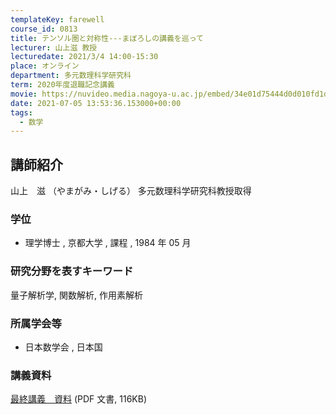 ```yaml
---
templateKey: farewell
course_id: 0813
title: テンソル圏と対称性---まぼろしの講義を巡って
lecturer: 山上滋 教授
lecturedate: 2021/3/4 14:00-15:30
place: オンライン
department: 多元数理科学研究科
term: 2020年度退職記念講義
movie: https://nuvideo.media.nagoya-u.ac.jp/embed/34e01d75444d0d010fd1d2e7713d948e6a876c21
date: 2021-07-05 13:53:36.153000+00:00
tags:
  - 数学
---
```


## 講師紹介

山上　滋 （やまがみ・しげる） 多元数理科学研究科教授取得

### 学位

- 理学博士 , 京都大学 , 課程 , 1984 年 05 月

### 研究分野を表すキーワード

量子解析学, 関数解析, 作用素解析

### 所属学会等

- 日本数学会 , 日本国

### 講義資料

[最終講義　資料](https://ocw.nagoya-u.jp/files/813/Yamagami.pdf) (PDF 文書, 116KB)
